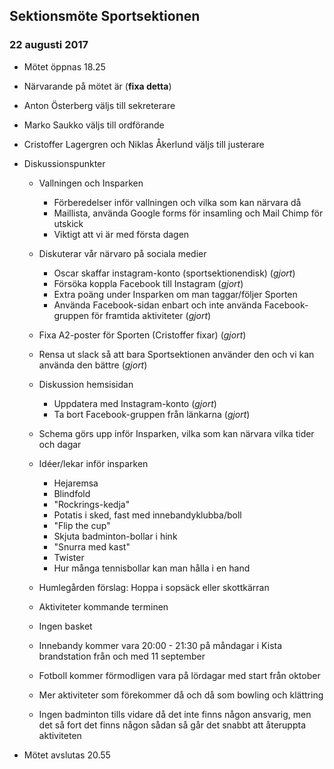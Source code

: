 ## Sektionsmöte Sportsektionen
### 22 augusti 2017

- Mötet öppnas 18.25
- Närvarande på mötet är (**fixa detta**)
- Anton Österberg väljs till sekreterare
- Marko Saukko väljs till ordförande 
- Cristoffer Lagergren och Niklas Åkerlund väljs till justerare

- Diskussionspunkter
  - Vallningen och Insparken
    - Förberedelser inför vallningen och vilka som kan närvara då
    - Maillista, använda Google forms för insamling och Mail Chimp för utskick
    - Viktigt att vi är med första dagen

  - Diskuterar vår närvaro på sociala medier
    - Oscar skaffar instagram-konto (sportsektionendisk) (*gjort*)
    - Försöka koppla Facebook till Instagram (*gjort*)
    - Extra poäng under Insparken om man taggar/följer Sporten
    - Använda Facebook-sidan enbart och inte använda Facebook-gruppen för framtida aktiviteter (*gjort*)

  - Fixa A2-poster för Sporten (Cristoffer fixar) (*gjort*)
  
  - Rensa ut slack så att bara Sportsektionen använder den och vi kan använda den bättre (*gjort*)
  
  - Diskussion hemsisidan
    - Uppdatera med Instagram-konto (*gjort*)
    - Ta bort Facebook-gruppen från länkarna (*gjort*)
  
  - Schema görs upp inför Insparken, vilka som kan närvara vilka tider och dagar
	
  - Idéer/lekar inför insparken
    - Hejaremsa
    - Blindfold
    - "Rockrings-kedja"
    - Potatis i sked, fast med innebandyklubba/boll
    - "Flip the cup"
    - Skjuta badminton-bollar i hink
    - "Snurra med kast"
    - Twister
    - Hur många tennisbollar kan man hålla i en hand
	
  - Humlegården förslag: Hoppa i sopsäck eller skottkärran
  
  - Aktiviteter kommande terminen
   - Ingen basket
   - Innebandy kommer vara 20:00 - 21:30 på måndagar i Kista brandstation från och med 11 september
   - Fotboll kommer förmodligen vara på lördagar med start från oktober
   - Mer aktiviteter som förekommer då och då som bowling och klättring
   - Ingen badminton tills vidare då det inte finns någon ansvarig, men det så fort det finns någon sådan så går det snabbt att återuppta aktiviteten
	
- Mötet avslutas 20.55
